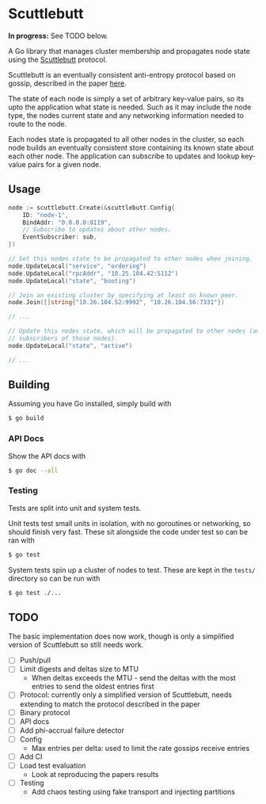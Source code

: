 # Scuttlebutt
**In progress:** See TODO below.

A Go library that manages cluster membership and propagates node state using
the [Scuttlebutt](https://www.cs.cornell.edu/home/rvr/papers/flowgossip.pdf)
protocol.

Scuttlebutt is an eventually consistent anti-entropy protocol based on gossip,
described in the paper [here](https://www.cs.cornell.edu/home/rvr/papers/flowgossip.pdf).

The state of each node is simply a set of arbitrary key-value pairs, so its
upto the application what state is needed. Such as it may include the node
type, the nodes current state and any networking information needed to route
to the node.

Each nodes state is propagated to all other nodes in the cluster, so each node
builds an eventually consistent store containing its known state about each
other node. The application can subscribe to updates and lookup key-value
pairs for a given node.

## Usage
```go
node := scuttlebutt.Create(&scuttlebutt.Config{
	ID: "node-1",
	BindAddr: "0.0.0.0:8119",
	// Subscribe to updates about other nodes.
	EventSubscriber: sub,
})

// Set this nodes state to be propagated to other nodes when joining.
node.UpdateLocal("service", "ordering")
node.UpdateLocal("rpcAddr", "10.25.104.42:5112")
node.UpdateLocal("state", "booting")

// Join an existing cluster by specifying at least on known peer.
node.Join([]string{"10.26.104.52:9992", "10.26.104.56:7331"})

// ...

// Update this nodes state, which will be propagated to other nodes (and notify
// subscribers of those nodes).
node.UpdateLocal("state", "active")

// ...
```

## Building
Assuming you have Go installed, simply build with
```bash
$ go build
```

### API Docs
Show the API docs with
```bash
$ go doc --all
```

### Testing
Tests are split into unit and system tests.

Unit tests test small units in isolation, with no goroutines or networking, so
should finish very fast. These sit alongside the code under test so can be
ran with
```bash
$ go test
```

System tests spin up a cluster of nodes to test. These are kept in the `tests/`
directory so can be run with
```bash
$ go test ./...
```

## TODO
The basic implementation does now work, though is only a simplified version of
Scuttlebutt so still needs work.
- [ ] Push/pull
- [ ] Limit digests and deltas size to MTU
	* When deltas exceeds the MTU - send the deltas with the most entries to
send the oldest entries first
- [ ] Protocol: currently only a simplified version of Scuttlebutt, needs
extending to match the protocol described in the paper
- [ ] Binary protocol
- [ ] API docs
- [ ] Add phi-accrual failure detector
- [ ] Config
	* Max entries per delta: used to limit the rate gossips receive entries
- [ ] Add CI
- [ ] Load test evaluation
	* Look at reproducing the papers results
- [ ] Testing
	* Add chaos testing using fake transport and injecting partitions
